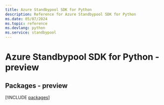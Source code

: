 ```yaml
---
title: Azure Standbypool SDK for Python
description: Reference for Azure Standbypool SDK for Python
ms.date: 05/07/2024
ms.topic: reference
ms.devlang: python
ms.service: standbypool
---
```

# Azure Standbypool SDK for Python - preview
## Packages - preview
[!INCLUDE [packages](standbypool-index.md)]